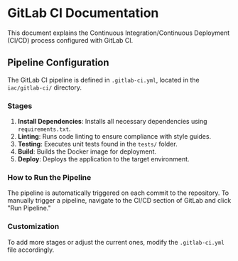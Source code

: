 # GitLab CI Documentation

This document explains the Continuous Integration/Continuous Deployment (CI/CD) process configured with GitLab CI.

## Pipeline Configuration

The GitLab CI pipeline is defined in `.gitlab-ci.yml`, located in the `iac/gitlab-ci/` directory.

### Stages

1. **Install Dependencies**: Installs all necessary dependencies using `requirements.txt`.
2. **Linting**: Runs code linting to ensure compliance with style guides.
3. **Testing**: Executes unit tests found in the `tests/` folder.
4. **Build**: Builds the Docker image for deployment.
5. **Deploy**: Deploys the application to the target environment.

### How to Run the Pipeline

The pipeline is automatically triggered on each commit to the repository. To manually trigger a pipeline, navigate to the CI/CD section of GitLab and click "Run Pipeline."

### Customization

To add more stages or adjust the current ones, modify the `.gitlab-ci.yml` file accordingly.
